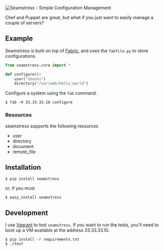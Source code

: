 ![Seamstress - Simple Configuration Management](https://github.com/derferman/seamstress/raw/master/logo.jpg)

Chef and Puppet are great, but what if you just want to easily manage a couple of servers?

## Example

Seamstress is built on top of [Fabric](fabfile.org), and uses the `fabfile.py` to store configurations.

```python
from seamstress.core import * 

def configure():
    user("ubuntu")
    directory("/var/web/hello_world")
```

Configure a system using the `fab` command.

    $ fab -H 33.33.33.10 configure

### Resources

seamstress supports the following resources

* user
* directory 
* document 
* remote_file

## Installation

    $ pip install seamstress

or, if you must

    $ easy_install seamstress

## Development

I use [Vagrant](www.vagrantup.com) to test `seamstress`. If you want to run the tests, you'll need to boot up a VM available at the address 33.33.33.10.

    $ pip install -r requirements.txt
    $ ./test


